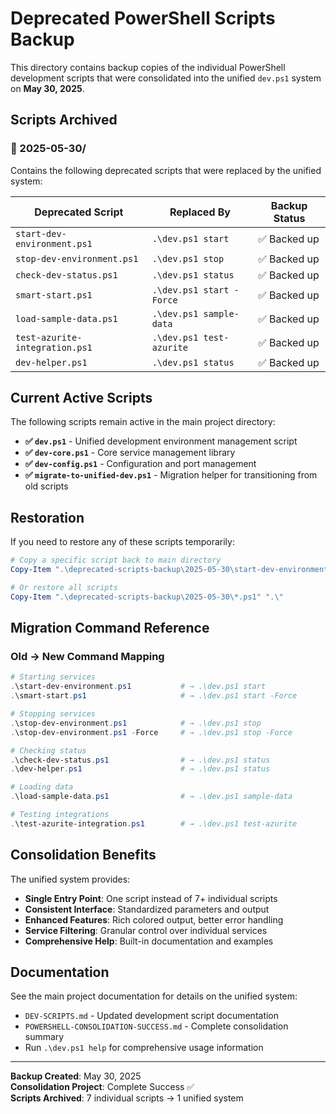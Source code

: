 # Deprecated PowerShell Scripts Backup

This directory contains backup copies of the individual PowerShell development scripts that were consolidated into the unified `dev.ps1` system on **May 30, 2025**.

## Scripts Archived

### 📁 2025-05-30/
Contains the following deprecated scripts that were replaced by the unified system:

| **Deprecated Script** | **Replaced By** | **Backup Status** |
|----------------------|-----------------|-------------------|
| `start-dev-environment.ps1` | `.\dev.ps1 start` | ✅ Backed up |
| `stop-dev-environment.ps1` | `.\dev.ps1 stop` | ✅ Backed up |
| `check-dev-status.ps1` | `.\dev.ps1 status` | ✅ Backed up |
| `smart-start.ps1` | `.\dev.ps1 start -Force` | ✅ Backed up |
| `load-sample-data.ps1` | `.\dev.ps1 sample-data` | ✅ Backed up |
| `test-azurite-integration.ps1` | `.\dev.ps1 test-azurite` | ✅ Backed up |
| `dev-helper.ps1` | `.\dev.ps1 status` | ✅ Backed up |

## Current Active Scripts

The following scripts remain active in the main project directory:

- **✅ `dev.ps1`** - Unified development environment management script
- **✅ `dev-core.ps1`** - Core service management library
- **✅ `dev-config.ps1`** - Configuration and port management
- **✅ `migrate-to-unified-dev.ps1`** - Migration helper for transitioning from old scripts

## Restoration

If you need to restore any of these scripts temporarily:

```powershell
# Copy a specific script back to main directory
Copy-Item ".\deprecated-scripts-backup\2025-05-30\start-dev-environment.ps1" ".\"

# Or restore all scripts
Copy-Item ".\deprecated-scripts-backup\2025-05-30\*.ps1" ".\"
```

## Migration Command Reference

### Old → New Command Mapping

```powershell
# Starting services
.\start-dev-environment.ps1           # → .\dev.ps1 start
.\smart-start.ps1                     # → .\dev.ps1 start -Force

# Stopping services  
.\stop-dev-environment.ps1            # → .\dev.ps1 stop
.\stop-dev-environment.ps1 -Force     # → .\dev.ps1 stop -Force

# Checking status
.\check-dev-status.ps1                # → .\dev.ps1 status
.\dev-helper.ps1                      # → .\dev.ps1 status

# Loading data
.\load-sample-data.ps1                # → .\dev.ps1 sample-data

# Testing integrations
.\test-azurite-integration.ps1        # → .\dev.ps1 test-azurite
```

## Consolidation Benefits

The unified system provides:

- **Single Entry Point**: One script instead of 7+ individual scripts
- **Consistent Interface**: Standardized parameters and output
- **Enhanced Features**: Rich colored output, better error handling
- **Service Filtering**: Granular control over individual services
- **Comprehensive Help**: Built-in documentation and examples

## Documentation

See the main project documentation for details on the unified system:

- `DEV-SCRIPTS.md` - Updated development script documentation
- `POWERSHELL-CONSOLIDATION-SUCCESS.md` - Complete consolidation summary
- Run `.\dev.ps1 help` for comprehensive usage information

---
**Backup Created**: May 30, 2025  
**Consolidation Project**: Complete Success ✅  
**Scripts Archived**: 7 individual scripts → 1 unified system
